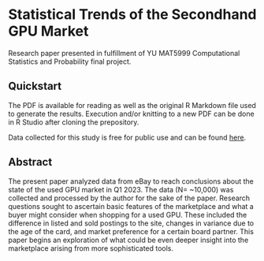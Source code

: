 # Statistical Trends of the Secondhand GPU Market
Research paper presented in fulfillment of YU MAT5999 Computational Statistics and Probability final project.

## Quickstart
The PDF is available for reading as well as the original R Markdown file used to generate the results. Execution and/or knitting to a new PDF can be done in R Studio after cloning the prepository. 

Data collected for this study is free for public use and can be found [here](https://docs.google.com/spreadsheets/d/1c2um4vqnE4ouyetGoRLnoV-Foz1DsGa4lCseMCJHYwk/edit#gid=1529848974).

## Abstract
The present paper analyzed data from eBay to reach conclusions about the state of the used GPU market in Q1 2023. The data (N= ~10,000) was collected and processed by the author for the sake of the paper. Research questions sought to ascertain basic features of the marketplace and what a buyer might consider when shopping for a used GPU. These included the difference in listed and sold postings to the site, changes in variance due to the age of the card, and market preference for a certain board partner. This paper begins an exploration of what could be even deeper insight into the marketplace arising from more sophisticated tools.
